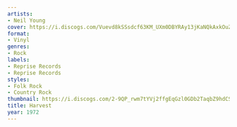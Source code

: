 ```yaml
---
artists:
- Neil Young
cover: https://i.discogs.com/Vuevd8kSSsdcf63KM_UXm0DBYRAy13jKaNQkAxkOuZI/rs:fit/g:sm/q:90/h:604/w:600/czM6Ly9kaXNjb2dz/LWRhdGFiYXNlLWlt/YWdlcy9SLTUzOTgx/MjMtMTY2NDk5ODkx/NS0xMjc5LmpwZWc.jpeg
format:
- Vinyl
genres:
- Rock
labels:
- Reprise Records
- Reprise Records
styles:
- Folk Rock
- Country Rock
thumbnail: https://i.discogs.com/2-9QP_rwm7tYVj2ffgEqGzl0GDb2TaqbZ9hdCSTnoUk/rs:fit/g:sm/q:40/h:150/w:150/czM6Ly9kaXNjb2dz/LWRhdGFiYXNlLWlt/YWdlcy9SLTUzOTgx/MjMtMTY2NDk5ODkx/NS0xMjc5LmpwZWc.jpeg
title: Harvest
year: 1972
---
```

